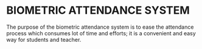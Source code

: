 # BIOMETRIC ATTENDANCE SYSTEM

The purpose of the biometric attendance system is to ease the attendance process which consumes lot of time and efforts; it is a convenient and easy way for students and teacher.

